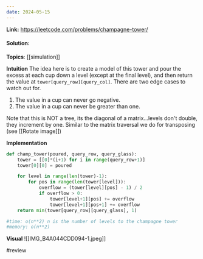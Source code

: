```yaml
---
date: 2024-05-15
---
```

**Link:** https://leetcode.com/problems/champagne-tower/
#### Solution:

**Topics**: [[simulation]]

**Intuition**
The idea here is to create a model of this tower and pour the excess at each cup down a level (except at the final level), and then return the value at `tower[query_row][query_col]`. There are two edge cases to watch out for. 

1. The value in a cup can never go negative.
2. The value in a cup can never be greater than one.

Note that this is NOT a tree, its the diagonal of a matrix...levels don't double, they increment by one. Similar to the matrix traversal we do for transposing (see [[Rotate image]])

**Implementation**
```python
def champ_tower(poured, query_row, query_glass):
	tower = [[0]*(i+1) for i in range(query_row+1)]
	tower[0][0] = poured

	for level in range(len(tower)-1):
		for pos in range(len(tower[level])):
			overflow = (tower[level][pos] - 1) / 2 
			if overflow > 0:
				tower[level+1][pos] += overflow
				tower[level+1][pos+1] += overflow
	return min(tower[query_row][query_glass], 1)

#time: o(n**2) n is the number of levels to the champagne tower 
#memory: o(n**2)
```

**Visual** 
![[IMG_B4A044CDD094-1.jpeg]]

#review 


